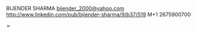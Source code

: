 BIJENDER SHARMA
bijender_2000@yahoo.com http://www.linkedin.com/pub/bijender-sharma/9/b37/519 M+1 2675900700

➢
